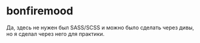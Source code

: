 # bonfiremood

Да, здесь не нужен был SASS/SCSS и можно было сделать через дивы, но я сделал через него для практики.
